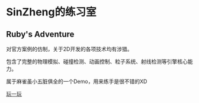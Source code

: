 # SinZheng的练习室

## Ruby's Adventure
对官方案例的仿制，关于2D开发的各项技术均有涉猎。

包含了完整的物理模拟、碰撞检测、动画控制、粒子系统、射线检测等引擎核心能力。

属于麻雀虽小五脏俱全的一个Demo，用来练手是很不错的XD

[玩一玩](https://mrwizard2020.github.io/ruby)
